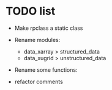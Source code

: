 # TODO list

* Make rpclass a static class
* Rename modules:
    * data_xarray > structured_data
    * data_xugrid > unstructured_data

* Rename some functions:



* refactor comments
